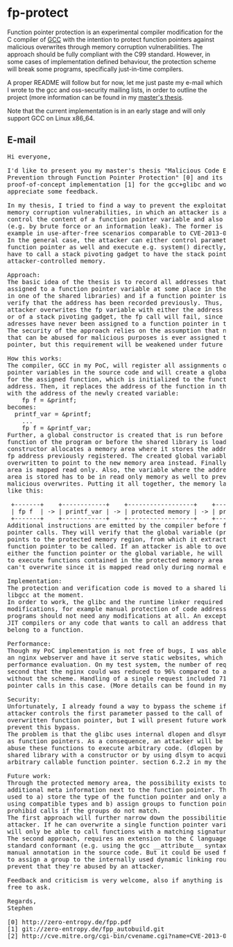 fp-protect
==========

Function pointer protection is an experimental compiler modification
for the C compiler of [GCC](http://gcc.gnu.org/) with the intention to protect function
pointers against malicious overwrites through memory corruption
vulnerabilities. The approach should be fully compliant with the C99
standard. However, in some cases of implementation defined behaviour,
the protection scheme will break some programs, specifically
just-in-time compilers.

A proper README will follow but for now, let me just paste my e-mail
which I wrote to the gcc and oss-security mailing lists, in order to
outline the project (more information can be found in my [master's thesis](http://zero-entropy.de/fpp.pdf).

Note that the current implementation is in an early stage and will only
support GCC on Linux x86_64.

E-mail
------
<pre>
Hi everyone,

I'd like to present you my master's thesis "Malicious Code Execution
Prevention through Function Pointer Protection" [0] and its
proof-of-concept implementation [1] for the gcc+glibc and would
appreciate some feedback.

In my thesis, I tried to find a way to prevent the exploitation of
memory corruption vulnerabilities, in which an attacker is able to
control the content of a function pointer variable and also bypass ASLR
(e.g. by brute force or an information leak). The former is given for
example in use-after-free scenarios comparable to CVE-2013-0170 [2].
In the general case, the attacker can either control parameters to the
function pointer as well and execute e.g. system() directly, or he will
have to call a stack pivoting gadget to have the stack pointer point to
attacker-controlled memory.

Approach:
The basic idea of the thesis is to record all addresses that are
assigned to a function pointer variable at some place in the program (or
in one of the shared libraries) and if a function pointer is called,
verify that the address has been recorded previously. Thus, if an
attacker overwrites the fp variable with either the address of system()
or of a stack pivoting gadget, the fp call will fail, since these
adresses have never been assigned to a function pointer in the program.
The security of the approach relies on the assumption that no function
that can be abused for malicious purposes is ever assigned to a function
pointer, but this requirement will be weakened under future work.

How this works:
The compiler, GCC in my PoC, will register all assignments of function
pointer variables in the source code and will create a global variable
for the assigned function, which is initialized to the function's
address. Then, it replaces the address of the function in the assignment
with the address of the newly created variable:
    fp f = &printf;
becomes:
  printf_var = &printf;
    ...
    fp f = &printf_var;
Further, a global constructor is created that is run before the main
function of the program or before the shared library is loaded. This
constructor allocates a memory area where it stores the address of each
fp address previously registered. The created global variable is then
overwritten to point to the new memory area instead. Finally, the memory
area is mapped read only. Also, the variable where the address of this
area is stored has to be in read only memory as well to prevent
malicious overwrites. Putting it all together, the memory layout looks
like this:
                                    <read only>
 +-------+    +------------+    +------------------+    +----------+
 | fp f  | -> | printf_var | -> | protected memory | -> | printf() |
 +-------+    +------------+    +------------------+    +----------+
Additional instructions are emitted by the compiler before function
pointer calls. They will verify that the global variable (printf_var)
points to the protected memory region, from which it extracts the real
function pointer to be called. If an attacker is able to overwrite
either the function pointer or the global variable, he will only be able
to execute functions contained in the protected memory area (which he
can't overwrite since it is mapped read only during normal execution).

Implementation:
The protection and verification code is moved to a shared library,
libgcc at the moment.
In order to work, the glibc and the runtime linker required some manual
modifications, for example manual protection of code addresses, but most
programs should not need any modifications at all. An exception might be
JIT compilers or any code that wants to call an address that does not
belong to a function.

Performance:
Though my PoC implementation is not free of bugs, I was able to compile
an nginx webserver and have it serve static websites, which I used for a
performance evaluation. On my test system, the number of requests per
second that the nginx could was reduced to 96% compared to a nginx
without the scheme. Handling of a single request included 71 function
pointer calls in this case. (More details can be found in my thesis [0])

Security:
Unfortunately, I already found a way to bypass the scheme if the
attacker controls the first parameter passed to the call of the
overwritten function pointer, but I will present future work that will
prevent this bypass.
The problem is that the glibc uses internal dlopen and dlsym functions
as function pointers. As a consequence, an attacker will be able to
abuse these functions to execute arbitrary code. (dlopen by providing a
shared library with a constructor or by using dlsym to acquire an
arbitrary callable function pointer. section 6.2.2 in my thesis)

Future work:
Through the protected memory area, the possibility exists to store
additional meta information next to the function pointer. This can be
used to a) store the type of the function pointer and only allow calls
using compatible types and b) assign groups to function pointers and
prohibid calls if the groups do not match.
The first approach will further narrow down the possibilities of an
attacker. If he can overwrite a single function pointer variable, he
will only be able to call functions with a matching signature.
The second approach, requires an extension to the C language that is not
standard conformant (e.g. using the gcc __attribute__ syntax) as well as
manual annotation in the source code. But it could be used for example,
to assign a group to the internally used dynamic linking routines and
prevent that they're abused by an attacker.

Feedback and criticism is very welcome, also if anything is unclear feel
free to ask.

Regards,
Stephen

[0] http://zero-entropy.de/fpp.pdf
[1] git://zero-entropy.de/fpp_autobuild.git
[2] http://cve.mitre.org/cgi-bin/cvename.cgi?name=CVE-2013-0170
</pre>
